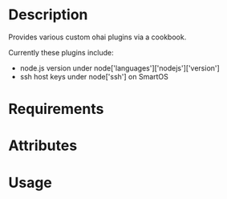Description
===========

Provides various custom ohai plugins via a cookbook.

Currently these plugins include:

 - node.js version under node['languages']['nodejs']['version']
 - ssh host keys under node['ssh'] on SmartOS

Requirements
============

Attributes
==========

Usage
=====

